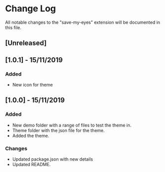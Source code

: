 # Change Log

All notable changes to the "save-my-eyes" extension will be documented in this file.

## [Unreleased]

## [1.0.1] - 15/11/2019
### Added
- New icon for theme

## [1.0.0] - 15/11/2019
### Added
- New demo folder with a range of files to test the theme in.
- Theme folder with the json file for the theme.
- Added the theme.

### Changes
- Updated package.json with new details
- Updated README.